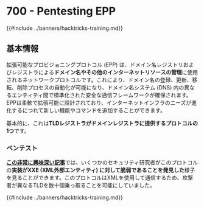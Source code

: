# 700 - Pentesting EPP

{{#include ../banners/hacktricks-training.md}}

## 基本情報

拡張可能なプロビジョニングプロトコル (EPP) は、ドメイン名レジストリおよびレジストラによる**ドメイン名やその他のインターネットリソースの管理**に使用されるネットワークプロトコルです。これにより、ドメイン名の登録、更新、移転、削除プロセスの自動化が可能になり、ドメイン名システム (DNS) 内の異なるエンティティ間で標準化された安全な通信フレームワークが確保されます。EPPは柔軟で拡張可能に設計されており、インターネットインフラのニーズが進化するにつれて新しい機能やコマンドを追加することができます。

基本的に、これは**TLDレジストラがドメインレジストラに提供するプロトコルの1つ**です。

### ペンテスト

[**この非常に興味深い記事**](https://hackcompute.com/hacking-epp-servers/)では、いくつかのセキュリティ研究者がこのプロトコルの**実装がXXE (XML外部エンティティ) に対して脆弱であることを発見した**様子を見ることができます。このプロトコルはXMLを使用して通信するため、攻撃者が異なるTLDを数十個乗っ取ることを可能にしていました。

{{#include ../banners/hacktricks-training.md}}
